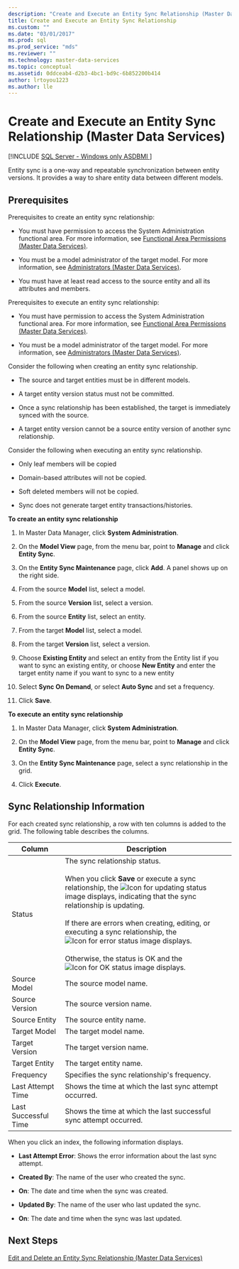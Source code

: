 ```yaml
---
description: "Create and Execute an Entity Sync Relationship (Master Data Services)"
title: Create and Execute an Entity Sync Relationship
ms.custom: ""
ms.date: "03/01/2017"
ms.prod: sql
ms.prod_service: "mds"
ms.reviewer: ""
ms.technology: master-data-services
ms.topic: conceptual
ms.assetid: 0ddceab4-d2b3-4bc1-bd9c-6b852200b414
author: lrtoyou1223
ms.author: lle
---
```

# Create and Execute an Entity Sync Relationship (Master Data Services)

[!INCLUDE [SQL Server - Windows only ASDBMI  ](../includes/applies-to-version/sql-windows-only-asdbmi.md)]

  Entity sync is a one-way and repeatable synchronization between entity versions. It provides a way to share entity data between different models.  
  
## Prerequisites  
 Prerequisites to create an entity sync relationship:  
  
-   You must have permission to access the System Administration functional area. For more information, see [Functional Area Permissions &#40;Master Data Services&#41;](../master-data-services/functional-area-permissions-master-data-services.md).  
  
-   You must be a model administrator of the target model. For more information, see [Administrators &#40;Master Data Services&#41;](../master-data-services/administrators-master-data-services.md).  
  
-   You must have at least read access to the source entity and all its attributes and members.  
  
 Prerequisites to execute an entity sync relationship:  
  
-   You must have permission to access the System Administration functional area. For more information, see [Functional Area Permissions &#40;Master Data Services&#41;](../master-data-services/functional-area-permissions-master-data-services.md).  
  
-   You must be a model administrator of the target model. For more information, see [Administrators &#40;Master Data Services&#41;](../master-data-services/administrators-master-data-services.md).  
  
 Consider the following when creating an entity sync relationship.  
  
-   The source and target entities must be in different models.  
  
-   A target entity version status must not be committed.  
  
-   Once a sync relationship has been established, the target is immediately synced with the source.  
  
-   A target entity version cannot be a source entity version of another sync relationship.  
  
 Consider the following when executing an entity sync relationship.  
  
-   Only leaf members will be copied  
  
-   Domain-based attributes will not be copied.  
  
-   Soft deleted members will not be copied.  
  
-   Sync does not generate target entity transactions/histories.  
  
 **To create an entity sync relationship**  
  
1.  In Master Data Manager, click **System Administration**.  
  
2.  On the **Model View** page, from the menu bar, point to **Manage** and click **Entity Sync**.  
  
3.  On the **Entity Sync Maintenance** page, click **Add**. A panel shows up on the right side.  
  
4.  From the source **Model** list, select a model.  
  
5.  From the source **Version** list, select a version.  
  
6.  From the source **Entity** list, select an entity.  
  
7.  From the target **Model** list, select a model.  
  
8.  From the target **Version** list, select a version.  
  
9. Choose **Existing Entity** and select an entity from the Entity list if you want to sync an existing entity, or choose **New Entity** and enter the target entity name if you want to sync to a new entity  
  
10. Select **Sync On Demand**, or select **Auto Sync** and set a frequency.  
  
11. Click **Save**.  
  
 **To execute an entity sync relationship**  
  
1.  In Master Data Manager, click **System Administration**.  
  
2.  On the **Model View** page, from the menu bar, point to **Manage** and click **Entity Sync**.  
  
3.  On the **Entity Sync Maintenance** page, select a sync relationship in the grid.  
  
4.  Click **Execute**.  
  
## Sync Relationship Information  
 For each created sync relationship, a row with ten columns is added to the grid. The following table describes the columns.  
  
|Column|Description|  
|------------|-----------------|  
|Status|The sync relationship status.<br /><br /> When you click **Save** or execute a sync relationship, the ![Icon for updating status](../master-data-services/media/mds-statusicon-updating.png "Icon for updating status") image displays, indicating that the sync relationship is updating.<br /><br /> If there are errors when creating, editing, or executing a sync relationship, the ![Icon for error status](../master-data-services/media/mds-statusicon-error.png "Icon for error status") image displays.<br /><br /> Otherwise, the status is OK and the ![Icon for OK status](../master-data-services/media/mds-statusicon-ok.png "Icon for OK status") image displays.|  
|Source Model|The source model name.|  
|Source Version|The source version name.|  
|Source Entity|The source entity name.|  
|Target Model|The target model name.|  
|Target Version|The target version name.|  
|Target Entity|The target entity name.|  
|Frequency|Specifies the sync relationship's frequency.|  
|Last Attempt Time|Shows the time at which the last sync attempt occurred.|  
|Last Successful Time|Shows the time at which the last successful sync attempt occurred.|  
  
 When you click an index, the following information displays.  
  
-   **Last Attempt Error**: Shows the error information about the last sync attempt.  
  
-   **Created By**: The name of the user who created the sync.  
  
-   **On**: The date and time when the sync was created.  
  
-   **Updated By**: The name of the user who last updated the sync.  
  
-   **On**: The date and time when the sync was last updated.  
  
## Next Steps  
 [Edit and Delete an Entity Sync Relationship &#40;Master Data Services&#41;](../master-data-services/edit-and-delete-an-entity-sync-relationship-master-data-services.md)  
  
  
